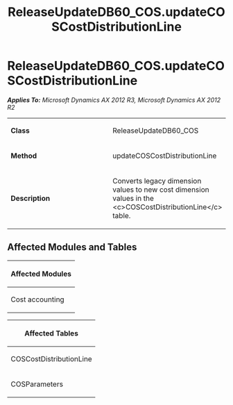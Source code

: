 ﻿---
title: ReleaseUpdateDB60_COS.updateCOSCostDistributionLine
TOCTitle: ReleaseUpdateDB60_COS.updateCOSCostDistributionLine
ms:assetid: 7f9d8aa9-48b0-92ac-2aa1-0c9572471790
ms:mtpsurl: https://msdn.microsoft.com/en-us/library/JJ685882(v=AX.60)
ms:contentKeyID: 49709336
ms.date: 05/18/2015
mtps_version: v=AX.60
---

# ReleaseUpdateDB60\_COS.updateCOSCostDistributionLine 


_**Applies To:** Microsoft Dynamics AX 2012 R3, Microsoft Dynamics AX 2012 R2_

<table>
<colgroup>
<col style="width: 50%" />
<col style="width: 50%" />
</colgroup>
<tbody>
<tr class="odd">
<td><p><strong>Class</strong></p></td>
<td><p>ReleaseUpdateDB60_COS</p></td>
</tr>
<tr class="even">
<td><p><strong>Method</strong></p></td>
<td><p>updateCOSCostDistributionLine</p></td>
</tr>
<tr class="odd">
<td><p><strong>Description</strong></p></td>
<td><p>Converts legacy dimension values to new cost dimension values in the &lt;c&gt;COSCostDistributionLine&lt;/c&gt; table.</p></td>
</tr>
</tbody>
</table>


## Affected Modules and Tables

<table>
<colgroup>
<col style="width: 100%" />
</colgroup>
<thead>
<tr class="header">
<th><p>Affected Modules</p></th>
</tr>
</thead>
<tbody>
<tr class="odd">
<td><p>Cost accounting</p></td>
</tr>
</tbody>
</table>


<table>
<colgroup>
<col style="width: 100%" />
</colgroup>
<thead>
<tr class="header">
<th><p>Affected Tables</p></th>
</tr>
</thead>
<tbody>
<tr class="odd">
<td><p>COSCostDistributionLine</p></td>
</tr>
<tr class="even">
<td><p>COSParameters</p></td>
</tr>
</tbody>
</table>

  


